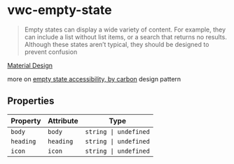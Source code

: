 # vwc-empty-state

> Empty states can display a wide variety of content. For example, they can include a list without list items, or a search that returns no results. Although these states aren’t typical, they should be designed to prevent confusion

[Material Design](https://material.io/design/communication/empty-states.html#content)

more on [empty state accessibility, by carbon](https://www.carbondesignsystem.com/patterns/empty-states-pattern/#accessibility) design pattern

## Properties

| Property  | Attribute | Type                  |
| --------- | --------- | --------------------- |
| `body`    | `body`    | `string \| undefined` |
| `heading` | `heading` | `string \| undefined` |
| `icon`    | `icon`    | `string \| undefined` |

